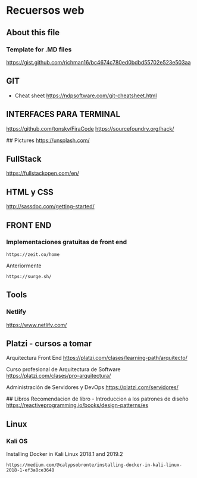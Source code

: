 # Recuersos web

## About this file
### Template for .MD files
https://gist.github.com/richman16/bc4674c780ed0bdbd55702e523e503aa

## GIT
* Cheat sheet
https://ndpsoftware.com/git-cheatsheet.html

## INTERFACES PARA TERMINAL
https://github.com/tonsky/FiraCode
https://sourcefoundry.org/hack/

## Pictures
https://unsplash.com/


## FullStack
https://fullstackopen.com/en/

## HTML y CSS
http://sassdoc.com/getting-started/

## FRONT END
### Implementaciones gratuitas de front end
```
https://zeit.co/home
```
Anteriormente 
```
https://surge.sh/
```

## Tools

### Netlify
https://www.netlify.com/

## Platzi - cursos a tomar
Arquitectura Front End
https://platzi.com/clases/learning-path/arquitecto/

Curso profesional de Arquitectura de Software
https://platzi.com/clases/pro-arquitectura/

Administración de Servidores y DevOps
https://platzi.com/servidores/

## Libros
Recomendacion de libro - Introduccion a los patrones de diseño
https://reactiveprogramming.io/books/design-patterns/es


## Linux 
### Kali OS
Installing Docker in Kali Linux 2018.1 and 2019.2
```
https://medium.com/@calypsobronte/installing-docker-in-kali-linux-2018-1-ef3a8ce3648
```
